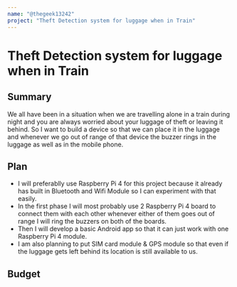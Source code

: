 ```yaml
---
name: "@thegeek13242"
project: "Theft Detection system for luggage when in Train"
---
```


# Theft Detection system for luggage when in Train

## Summary
We all have been in a situation when we are travelling alone in a train during night and you are always worried about your luggage of theft or leaving it behind. 
So I want to build a device so that we can place it in the luggage and whenever we go out of range of that device the buzzer rings in the luggage as well as in the mobile phone.

## Plan
- I will preferablly use Raspberry Pi 4 for this project because it already has built in Bluetooth and Wifi Module so I can experiment with that easily.
- In the first phase I will most probably use 2 Raspberry Pi 4 board to connect them with each other whenever either of them goes out of range I will ring the buzzers on both of the boards.
- Then I will develop a basic Android app so that it can just work with one Raspberry Pi 4 module.
- I am also planning to put SIM card module & GPS module so that even if the luggage gets left behind its location is still available to us.

## Budget
